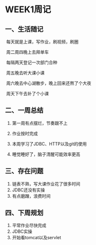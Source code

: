 # WEEK1周记

## 一、生活随记

​	每天就是上课，写作业，刷视频，刷圈

​	周二周四晚上去拜单车

​	每隔两天登记一次部门合种	

​	周五晚去听大课小课

​	周六晚去中心湖散步，晚上回来还熬了个大夜

​	周天下午去补了个小课

## 二、一周总结

1. 第一周有点摆烂，节奏跟不上

2. 作业按时完成
3. 本周学习了JDBC、HTTP以及git的使用
4. 睡觉睡好了，脑子清醒可能效率更高

## 三、存在问题

1. 链表不熟，写大课作业花了很多时间
2. JDBC还没有实操
3. 有点磨蹭，浪费时间

## 四、下周规划

1. 平常作业尽快完成
2. JDBC实操
3. 开始看tomcat以及servlet